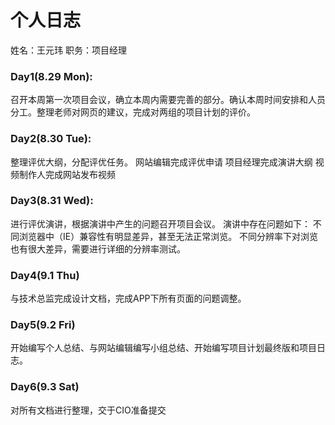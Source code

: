# 个人日志
姓名：王元玮 职务：项目经理


### Day1(8.29 Mon):

召开本周第一次项目会议，确立本周内需要完善的部分。确认本周时间安排和人员分工。整理老师对网页的建议，完成对两组的项目计划的评价。

### Day2(8.30 Tue):

整理评优大纲，分配评优任务。
	网站编辑完成评优申请
	项目经理完成演讲大纲
	视频制作人完成网站发布视频

### Day3(8.31 Wed):

进行评优演讲，根据演讲中产生的问题召开项目会议。
	演讲中存在问题如下：
	不同浏览器中（IE）兼容性有明显差异，甚至无法正常浏览。
	不同分辨率下对浏览也有很大差异，需要进行详细的分辨率测试。

### Day4(9.1 Thu)

与技术总监完成设计文档，完成APP下所有页面的问题调整。

### Day5(9.2 Fri)

开始编写个人总结、与网站编辑编写小组总结、开始编写项目计划最终版和项目日志。

### Day6(9.3 Sat)

对所有文档进行整理，交于CIO准备提交